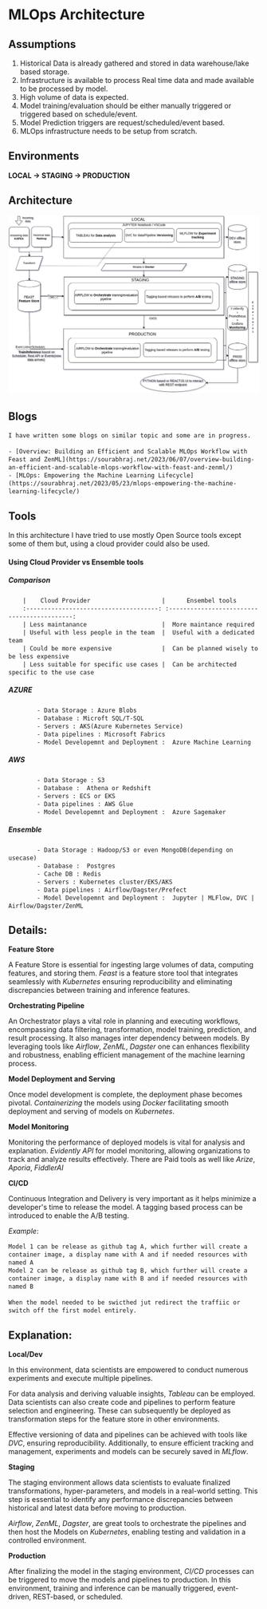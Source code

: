 # MLOps Architecture

## Assumptions

1. Historical Data is already gathered and stored in data warehouse/lake based storage.
2. Infrastructure is available to process Real time data and made available to be processed by model.
4. High volume of data is expected.
5. Model training/evaluation should be either manually triggered or triggered based on schedule/event.
5. Model Prediction triggers are request/scheduled/event based.
6. MLOps infrastructure needs to be setup from scratch.



## Environments

**LOCAL → STAGING → PRODUCTION**



## Architecture

![Architecture for MLOps](https://github.com/rajs1006/DataScience/blob/main/sensordata/docs/ARCHITECTURE_ZEISS.png)



## Blogs
	I have written some blogs on similar topic and some are in progress.
	
	- [Overview: Building an Efficient and Scalable MLOps Workflow with Feast and ZenML](https://sourabhraj.net/2023/06/07/overview-building-an-efficient-and-scalable-mlops-workflow-with-feast-and-zenml/)
	- [MLOps: Empowering the Machine Learning Lifecycle](https://sourabhraj.net/2023/05/23/mlops-empowering-the-machine-learning-lifecycle/)



## Tools

In this architecture I have tried to use mostly Open Source tools except some of them but, using a cloud provider could also be used.

#### Using Cloud Provider vs Ensemble tools

##### Comparison		
		|    Cloud Provider               	   |      Ensembel tools
		:-------------------------------------: :-------------------------------------------:
		| Less maintanance					   |  More maintance required      
		| Useful with less people in the team  |  Useful with a dedicated team
		| Could be more expensive              |  Can be planned wisely to be less expensive
		| Less suitable for specific use cases |  Can be architected specific to the use case

##### AZURE
			- Data Storage : Azure Blobs
			- Database : Microft SQL/T-SQL
			- Servers : AKS(Azure Kubernetes Service)
			- Data pipelines : Microsoft Fabrics
			- Model Developemnt and Deployment :  Azure Machine Learning 
##### AWS
			- Data Storage : S3
			- Database :  Athena or Redshift
			- Servers : ECS or EKS 
			- Data pipelines : AWS Glue
			- Model Developemnt and Deployment :  Azure Sagemaker 

##### Ensemble
			- Data Storage : Hadoop/S3 or even MongoDB(depending on usecase)
			- Database :  Postgres
			- Cache DB : Redis
			- Servers : Kubernetes cluster/EKS/AKS 
			- Data pipelines : Airflow/Dagster/Prefect
			- Model Developemnt and Deployment :  Jupyter | MLFlow, DVC | Airflow/Dagster/ZenML    
			

## Details:

**Feature Store**

A Feature Store is essential for ingesting large volumes of data, computing features, and storing them. _Feast_ is a feature store tool that integrates seamlessly with _Kubernetes_ ensuring reproducibility and eliminating discrepancies between training and inference features.

**Orchestrating Pipeline**

An Orchestrator plays a vital role in planning and executing workflows, encompassing data filtering, transformation, model training, prediction, and result processing. It also manages inter dependency between models.
By leveraging tools like _Airflow_, _ZenML_, _Dagster_ one can enhances flexibility and robustness, enabling efficient management of the machine learning process.

**Model Deployment and Serving**

Once model development is complete, the deployment phase becomes pivotal. _Containerizing_ the models using _Docker_ facilitating smooth deployment and serving of models on _Kubernetes_. 

**Model Monitoring**

Monitoring the performance of deployed models is vital for analysis and explanation.  _Evidently API_ for model monitoring, allowing organizations to track and analyze results effectively. There are Paid tools as well like _Arize_, _Aporia_, _FiddlerAI_
	

**CI/CD**

Continuous Integration and Delivery is very important as it helps minimize a developer's time to release the model. A tagging based process can be introduced to enable the A/B testing.

_Example_: 

	Model 1 can be release as github tag A, which further will create a container image, a display name with A and if needed resources with named A
   	Model 2 can be release as github tag B, which further will create a container image, a display name with B and if needed resources with named B
   
   	When the model needed to be swicthed jut redirect the traffiic or switch off the first model entirely. 



## Explanation:

**Local/Dev**

In this environment, data scientists are empowered to conduct numerous experiments and execute multiple pipelines.

For data analysis and deriving valuable insights, _Tableau_ can be employed. Data scientists can also create code and pipelines to perform feature selection and engineering. These can subsequently be deployed as transformation steps for the feature store in other environments. 

Effective versioning of data and pipelines can be achieved with tools like _DVC_, ensuring reproducibility. Additionally, to ensure efficient tracking and management, experiments and models can be securely saved in _MLflow_.

**Staging**

The staging environment allows data scientists to evaluate finalized transformations, hyper-parameters, and models in a real-world setting. This step is essential to identify any performance discrepancies between historical and latest data before moving to production. 

_Airflow_, _ZenML_, _Dagster_, are great tools to orchestrate the pipelines and then host the Models on  _Kubernetes_, enabling testing and validation in a controlled environment.

**Production**

After finalizing the model in the staging environment, _CI/CD_ processes can be triggered to move the models and pipelines to production. In this environment, training and inference can be manually triggered, event-driven, REST-based, or scheduled. 
